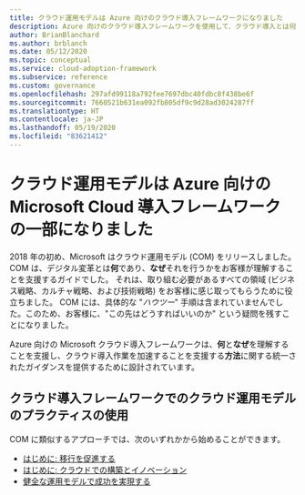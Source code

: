```yaml
---
title: クラウド運用モデルは Azure 向けのクラウド導入フレームワークになりました
description: Azure 向けのクラウド導入フレームワークを使用して、クラウド導入とは何か、また、なぜ、どのようにそれを推進するのかについて学習します。
author: BrianBlanchard
ms.author: brblanch
ms.date: 05/12/2020
ms.topic: conceptual
ms.service: cloud-adoption-framework
ms.subservice: reference
ms.custom: governance
ms.openlocfilehash: 297afd99118a792fee7697dbc40fdbc8f438be6f
ms.sourcegitcommit: 7660521b631ea092fb805df9c9d28ad3024287ff
ms.translationtype: HT
ms.contentlocale: ja-JP
ms.lasthandoff: 05/19/2020
ms.locfileid: "83621412"
---
```

<!-- docsTest:ignore "Cloud Operating Model" -->

# <a name="cloud-operating-model-is-now-part-of-the-microsoft-cloud-adoption-framework-for-azure"></a>クラウド運用モデルは Azure 向けの Microsoft Cloud 導入フレームワークの一部になりました

2018 年の初め、Microsoft はクラウド運用モデル (COM) をリリースしました。 COM は、デジタル変革とは**何**であり、**なぜ**それを行うかをお客様が理解することを支援するガイドでした。 それは、取り組む必要があるすべての領域 (ビジネス戦略、カルチャ戦略、および技術戦略) をお客様に感じ取ってもらうために役立ちました。 COM には、具体的な "_ハウツー_" 手順は含まれていませんでした。このため、お客様に、"この先はどうすればいいのか" という疑問を残すことになりました。

Azure 向けの Microsoft クラウド導入フレームワークは、**何**と**なぜ**を理解することを支援し、クラウド導入作業を加速することを支援する**方法**に関する統一されたガイダンスを提供するために設計されています。

## <a name="using-cloud-operating-model-practices-within-the-cloud-adoption-framework"></a>クラウド導入フレームワークでのクラウド運用モデルのプラクティスの使用

COM に類似するアプローチでは、次のいずれかから始めることができます。

- [はじめに: 移行を促進する](../get-started/migrate.md)
- [はじめに: クラウドでの構築とイノベーション](../get-started/innovate.md)
- [健全な運用モデルで成功を実現する](../get-started/enable.md)

